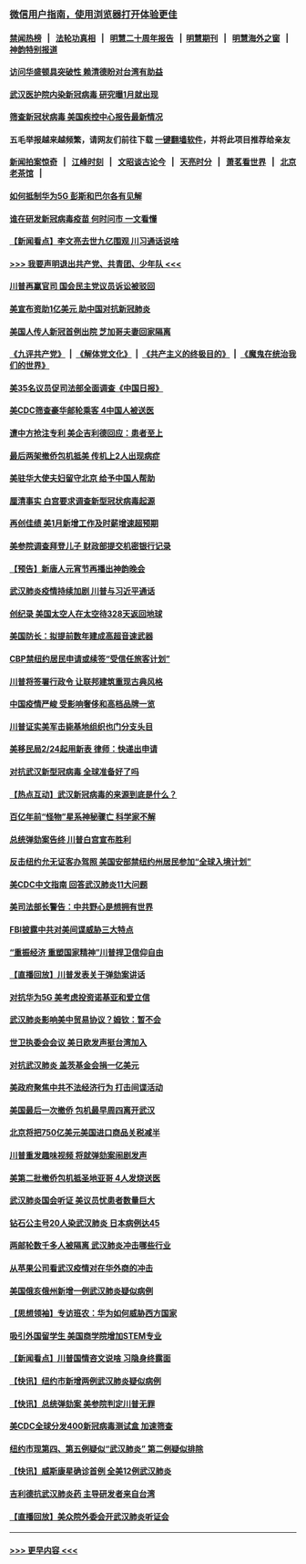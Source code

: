 ### [微信用户指南，使用浏览器打开体验更佳](https://github.com/gfw-breaker/banned-news1/blob/master/indexes/wechat-guide.md?t=0)
#### [禁闻热榜](热点新闻.md?t=0)  &nbsp;&nbsp;|&nbsp;&nbsp; [法轮功真相](https://github.com/gfw-breaker/truth/blob/master/README.md?t=0) &nbsp;&nbsp;|&nbsp;&nbsp; [明慧二十周年报告](https://github.com/gfw-breaker/mh-reports/blob/master/README.md?t=0) &nbsp;&nbsp;|&nbsp;&nbsp;[明慧期刊](https://github.com/gfw-breaker/mh-qikan) &nbsp;&nbsp;|&nbsp;&nbsp; [明慧海外之窗](https://github.com/gfw-breaker/mh-news/blob/master/README.md?t=0) &nbsp;&nbsp;|&nbsp;&nbsp; [神韵特别报道](https://github.com/gfw-breaker/mh-news/blob/master/shenyun.md?t=0)
#### [访问华盛顿具突破性 赖清德盼对台湾有助益](../pages/nsc412/n11853129.md?t=02081122) 
#### [武汉医护院内染新冠病毒 研究曝1月就出现](../pages/nsc412/n11852928.md?t=02081122) 
#### [筛查新冠状病毒 美国疾控中心报告最新情况](../pages/nsc412/n11853070.md?t=02081122) 
#### 五毛举报越来越频繁，请网友们前往下载 [一键翻墙软件](https://github.com/gfw-breaker/ssr-accounts)，并将此项目推荐给亲友
#### [新闻拍案惊奇](https://github.com/gfw-breaker/banned-news1/blob/master/pages/link4.md) &nbsp;&nbsp;|&nbsp;&nbsp; [江峰时刻](https://github.com/gfw-breaker/banned-news1/blob/master/pages/link4.md) &nbsp;&nbsp;|&nbsp;&nbsp; [文昭谈古论今](https://github.com/gfw-breaker/banned-news1/blob/master/pages/link4.md) &nbsp;&nbsp;|&nbsp;&nbsp; [天亮时分](https://github.com/gfw-breaker/banned-news1/blob/master/pages/link4.md) &nbsp;&nbsp;|&nbsp;&nbsp; [萧茗看世界](https://github.com/gfw-breaker/banned-news1/blob/master/pages/link4.md) &nbsp;&nbsp;|&nbsp;&nbsp; [北京老茶馆](https://github.com/gfw-breaker/banned-news1/blob/master/pages/link4.md) &nbsp;&nbsp;|&nbsp;&nbsp; 
#### [如何抵制华为5G 彭斯和巴尔各有见解](../pages/nsc412/n11852535.md?t=02081122) 
#### [谁在研发新冠病毒疫苗 何时问市 一文看懂](../pages/nsc412/n11852840.md?t=02081122) 
#### [【新闻看点】李文亮去世九亿围观 川习通话说啥](../pages/nsc412/n11852360.md?t=02081122) 
#### [>>> 我要声明退出共产党、共青团、少年队 <<<](https://github.com/begood0513/goodnews/blob/master/quit/letter.md) 
#### [川普再赢官司 国会民主党议员诉讼被驳回](../pages/nsc412/n11852287.md?t=02081122) 
#### [美宣布资助1亿美元 助中国对抗新冠肺炎](../pages/nsc412/n11852531.md?t=02081122) 
#### [美国人传人新冠首例出院 芝加哥夫妻回家隔离](../pages/nsc412/n11852452.md?t=02081122) 
#### [《九评共产党》](https://github.com/begood0513/9ping.md/blob/master/README.md) &nbsp;|&nbsp; [《解体党文化》](../../../../jtdwh.md/blob/master/README.md)  &nbsp;|&nbsp; [《共产主义的终极目的》](../../../../gczydzjmd.md/blob/master/README.md) &nbsp;|&nbsp; [《魔鬼在统治我们的世界》](../../../../mgztzwmdsj.md/blob/master/README.md) 
#### [美35名议员促司法部全面调查《中国日报》](../pages/nsc412/n11852435.md?t=02081122) 
#### [美CDC筛查豪华邮轮乘客 4中国人被送医](../pages/nsc412/n11852085.md?t=02081122) 
#### [遭中方抢注专利 美企吉利德回应：患者至上](../pages/nsc412/n11852037.md?t=02081122) 
#### [最后两架撤侨包机抵美 传机上2人出现病症](../pages/nsc412/n11852173.md?t=02081122) 
#### [美驻华大使夫妇留守北京 给予中国人帮助](../pages/nsc412/n11852165.md?t=02081122) 
#### [厘清事实 白宫要求调查新型冠状病毒起源](../pages/nsc412/n11852106.md?t=02081122) 
#### [再创佳绩 美1月新增工作及时薪增速超预期](../pages/nsc412/n11852174.md?t=02081122) 
#### [美参院调查拜登儿子 财政部提交机密银行记录](../pages/nsc412/n11851808.md?t=02081122) 
#### [【预告】新唐人元宵节再播出神韵晚会](../pages/nsc412/n11843192.md?t=02081122) 
#### [武汉肺炎疫情持续加剧 川普与习近平通话](../pages/nsc412/n11851613.md?t=02081122) 
#### [创纪录 美国太空人在太空待328天返回地球](../pages/nsc412/n11851266.md?t=02081122) 
#### [美国防长：拟提前数年建成高超音速武器](../pages/nsc412/n11850959.md?t=02081122) 
#### [CBP禁纽约居民申请或续签“受信任旅客计划”](../pages/nsc412/n11850857.md?t=02081122) 
#### [川普将签署行政令 让联邦建筑重现古典风格](../pages/nsc412/n11850654.md?t=02081122) 
#### [中国疫情严峻 受影响奢侈和高档品牌一览](../pages/nsc412/n11850319.md?t=02081122) 
#### [川普证实美军击毙基地组织也门分支头目](../pages/nsc412/n11850383.md?t=02081122) 
#### [美移民局2/24起用新表 律师：快递出申请](../pages/nsc412/n11848220.md?t=02081122) 
#### [对抗武汉新型冠病毒 全球准备好了吗](../pages/nsc412/n11850142.md?t=02081122) 
#### [【热点互动】武汉新冠病毒的来源到底是什么？](../pages/nsc412/n11849749.md?t=02081122) 
#### [百亿年前“怪物”星系神秘骤亡 科学家不解](../pages/nsc412/n11849863.md?t=02081122) 
#### [总统弹劾案告终 川普白宫宣布胜利](../pages/nsc412/n11849985.md?t=02081122) 
#### [反击纽约允无证客办驾照  美国安部禁纽约州居民参加“全球入境计划”](../pages/nsc412/n11849828.md?t=02081122) 
#### [美CDC中文指南 回答武汉肺炎11大问题](../pages/nsc412/n11849703.md?t=02081122) 
#### [美司法部长警告：中共野心是想拥有世界](../pages/nsc412/n11849769.md?t=02081122) 
#### [FBI披露中共对美间谍威胁三大特点](../pages/nsc412/n11849700.md?t=02081122) 
#### [“重振经济 重塑国家精神”川普捍卫信仰自由](../pages/nsc412/n11849641.md?t=02081122) 
#### [【直播回放】川普发表关于弹劾案讲话](../pages/nsc412/n11849472.md?t=02081122) 
#### [对抗华为5G 美考虑投资诺基亚和爱立信](../pages/nsc412/n11849510.md?t=02081122) 
#### [武汉肺炎影响美中贸易协议？姆钦：暂不会](../pages/nsc412/n11849497.md?t=02081122) 
#### [世卫执委会会议 美日欧发声挺台湾加入](../pages/nsc412/n11849433.md?t=02081122) 
#### [对抗武汉肺炎 盖茨基金会捐一亿美元](../pages/nsc412/n11848953.md?t=02081122) 
#### [美政府聚焦中共不法经济行为 打击间谍活动](../pages/nsc412/n11849322.md?t=02081122) 
#### [美国最后一次撤侨 包机最早周四离开武汉](../pages/nsc412/n11849395.md?t=02081122) 
#### [北京将把750亿美元美国进口商品关税减半](../pages/nsc412/n11848896.md?t=02081122) 
#### [川普重发趣味视频 将就弹劾案闹剧发声](../pages/nsc412/n11848715.md?t=02081122) 
#### [美第二批撤侨包机抵圣地亚哥 4人发烧送医](../pages/nsc412/n11847923.md?t=02081122) 
#### [武汉肺炎国会听证 美议员忧患者数量巨大](../pages/nsc412/n11844851.md?t=02081122) 
#### [钻石公主号20人染武汉肺炎 日本病例达45](../pages/nsc412/n11847823.md?t=02081122) 
#### [两邮轮数千多人被隔离 武汉肺炎冲击哪些行业](../pages/nsc412/n11847456.md?t=02081122) 
#### [从苹果公司看武汉疫情对在华外商的冲击](../pages/nsc412/n11847586.md?t=02081122) 
#### [美国俄亥俄州新增一例武汉肺炎疑似病例](../pages/nsc412/n11847714.md?t=02081122) 
#### [【思想领袖】专访班农：华为如何威胁西方国家](../pages/nsc412/n11847306.md?t=02081122) 
#### [吸引外国留学生 美国商学院增加STEM专业](../pages/nsc412/n11847417.md?t=02081122) 
#### [【新闻看点】川普国情咨文说啥 习隐身终露面](../pages/nsc412/n11847016.md?t=02081122) 
#### [【快讯】纽约市新增两例武汉肺炎疑似病例](../pages/nsc412/n11847250.md?t=02081122) 
#### [【快讯】总统弹劾案 美参院判定川普无罪](../pages/nsc412/n11847316.md?t=02081122) 
#### [美CDC全球分发400新冠病毒测试盒 加速筛查](../pages/nsc412/n11847260.md?t=02081122) 
#### [纽约市现第四、第五例疑似“武汉肺炎”   第二例疑似排除](../pages/nsc412/n11847332.md?t=02081122) 
#### [【快讯】威斯康星确诊首例 全美12例武汉肺炎](../pages/nsc412/n11847162.md?t=02081122) 
#### [吉利德抗武汉肺炎药 主导研发者来自台湾](../pages/nsc412/n11847064.md?t=02081122) 
#### [【直播回放】美众院外委会开武汉肺炎听证会](../pages/nsc412/n11846727.md?t=02081122) 

----
#### [ >>> 更早内容 <<< ](../indexes/nsc412-earlier.md)
